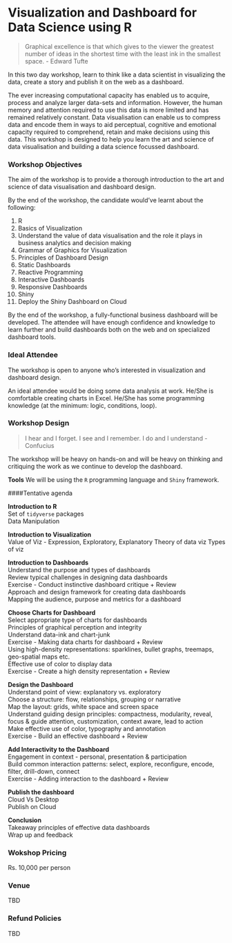 # Visualization and Dashboard for  Data Science using R

>Graphical excellence is that which gives to the viewer the greatest number of ideas in the shortest time with the least ink in the smallest space. - Edward Tufte

In this two day workshop, learn to think like a data scientist in visualizing the data, create a story and publish it on the web as a dashboard.

The ever increasing computational capacity has enabled us to acquire, process and analyze larger data-sets and information. However, the human memory and attention required to use this data is more limited and has remained relatively constant. Data visualisation can enable us to compress data and encode them in ways to aid perceptual, cognitive and emotional capacity required to comprehend, retain and make decisions using this data. This workshop is designed to help you learn the art and science of data visualisation and building a data science focussed dashboard.


### Workshop Objectives

The aim of the workshop is to provide a thorough introduction to the art and science of data visualisation and dashboard design.


By the end of the workshop, the candidate would’ve learnt about the following:

1. R
2. Basics of Visualization
3. Understand the value of data visualisation and the role it plays in business analytics and decision making
3. Grammar of Graphics for Visualization
4. Principles of Dashboard Design
5. Static Dashboards
6. Reactive Programming
7. Interactive Dashboards
8. Responsive Dashboards
9. Shiny
10. Deploy the Shiny Dashboard on Cloud

By the end of the workshop, a fully-functional business dashboard will be developed. The attendee will have enough confidence and knowledge to learn further and build dashboards both on the web and on specialized dashboard tools.

### Ideal Attendee

The workshop is open to anyone who’s interested in visualization and dashboard design.

An ideal attendee would be doing some data analysis at work. He/She is comfortable creating charts in Excel. He/She has some programming knowledge (at the minimum: logic, conditions, loop). 


### Workshop Design

> I hear and I forget. I see and I remember. I do and I understand - Confucius

The workshop will be heavy on hands-on and will be heavy on thinking and critiquing the work as we continue to develop the dashboard. 

**Tools**
We will be using the `R` programming language and `Shiny` framework. 


####Tentative agenda

**Introduction to R**  
Set of `tidyverse` packages  
Data Manipulation  

**Introduction to Visualization**  
Value of Viz - Expression, Exploratory, Explanatory
Theory of data viz
Types of viz

**Introduction to Dashboards**  
Understand the purpose and types of dashboards  
Review typical challenges in designing data dashboards  
Exercise - Conduct instinctive dashboard critique + Review  
Approach and design framework for creating data dashboards  
Mapping the audience, purpose and metrics for a dashboard  

**Choose Charts for Dashboard**  
Select appropriate type of charts for dashboards  
Principles of graphical perception and integrity  
Understand data-ink and chart-junk  
Exercise - Making data charts for dashboard + Review  
Using high-density representations: sparklines, bullet graphs, treemaps, geo-spatial maps etc.  
Effective use of color to display data  
Exercise - Create a high density representation + Review  

**Design the Dashboard**  
Understand point of view: explanatory vs. exploratory  
Choose a structure: flow, relationships, grouping or narrative  
Map the layout: grids, white space and screen space  
Understand guiding design principles: compactness, modularity, reveal, focus & guide attention, customization, context aware, lead to action  
Make effective use of color, typography and annotation  
Exercise - Build an effective dashboard + Review  

**Add Interactivity to the Dashboard**  
Engagement in context - personal, presentation & participation  
Build common interaction patterns: select, explore, reconfigure, encode, filter, drill-down, connect  
Exercise - Adding interaction to the dashboard + Review  

**Publish the dashboard**  
Cloud Vs Desktop  
Publish on Cloud  

**Conclusion**  
Takeaway principles of effective data dashboards  
Wrap up and feedback

### Wokshop Pricing

Rs. 10,000 per person

### Venue

TBD

### Refund Policies

TBD
